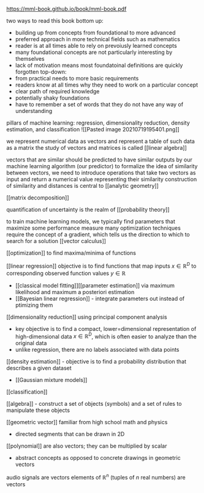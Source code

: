 https://mml-book.github.io/book/mml-book.pdf

two ways to read this book
bottom up:
- building up from concepts from foundational to more advanced
- preferred approach in more technical fields such as mathematics
- reader is at all times able to rely on prevoiusly learned concepts
- many foundational concepts are not particularly interesting by themselves
- lack of motivation means most foundatoinal definitions are quickly forgotten
top-down:
- from practical needs to more basic requirements
- readers know at all times why they need to work on a particular concept
- clear path of required knowledge
- potentially shaky foundations
- have to remember a set of words that they do not have any way of understanding

pillars of machine learning: regression, dimensionality reduction, density estimation, and classification
![[Pasted image 20210719195401.png]]

we represent numerical data as vectors and represent a table of such data as a matrix
the study of vectors and matrices is called [[linear algebra]]

vectors that are similar should be predicted to have similar outputs by our machine learning algorithm (our predictor)
to formalize the idea of similarity between vectors, we need to introduce operations that take two vectors as input and return a numerical value representing their similarity
construction of similarity and distances is central to [[analytic geometry]]

[[matrix decomposition]]

quantification of uncertainty is the realm of [[probability theory]]

to train machine learning models, we typically find parameters that maximize some performance measure
many optimization techniques require the concept of a gradient, which tells us the direction to which to search for a solution [[vector calculus]]

[[optimization]] to find maxima/minima of functions

[[linear regression]] objective is to find functions that map inputs $x \in \mathbb{R}^D$ to corresponding observed function values $y \in \mathbb{R}$
- [[classical model fitting]][[parameter estimation]] via maximum likelihood and maximum a posteriori estimation
- [[Bayesian linear regression]] - integrate parameters out instead of ptimizing them

[[dimensionality reduction]] using principal component analysis
- key objective is to find a compact, lower=dimensional representation of high-dimensional data $x \in \mathbb{R}^D$, which is often easier to analyze than the original data
- unlike regression, there are no labels associated with data points

[[density estimation]] - objective is to find a probability distribution that describes a given dataset
- [[Gaussian mixture models]]

[[classification]]

[[algebra]] - construct a set of objects (symbols) and a set of rules to manipulate these objects

[[geometric vector]] familiar from high school math and physics
- directed segments that can be drawn in 2D

[[polynomial]] are also vectors; they can be multiplied by scalar
- abstract concepts as opposed to concrete drawings in geometric vectors

audio signals are vectors
elements of $\mathbb{R}^n$ (tuples of $n$ real numbers) are vectors